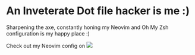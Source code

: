 # An Inveterate Dot file hacker is me :)

Sharpening the axe, constantly honing my Neovim and Oh My Zsh configuration is my happy place :)

Check out my Neovim config on 
<a href="https://dotfyle.com/plugins/{owner}/{name}">
  <img src="https://dotfyle.com/plugins/{owner}/{name}/shield" />
</a>
